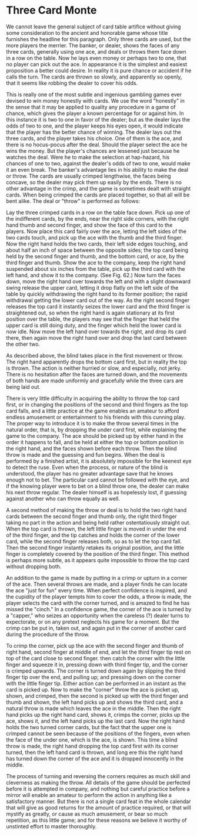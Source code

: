 # Three Card Monte

We cannot leave the general subject of card table artifice without giving some consideration to the ancient and honorable game whose title furnishes the headline for this paragraph. Only three cards are used, but the more players the merrier. The banker, or dealer, shows the faces of any three cards, generally using one ace, and deals or throws them face down in a row on the table. Now he lays even money or perhaps two to one, that no player can pick out the ace. In appearance it is the simplest and easiest proposition a better could desire. In reality it is pure chance or accident if he calls the turn. The cards are thrown so slowly, and apparently so openly, that it seems like robbing the dealer to cover his odds.

This is really one of the most subtle and ingenious gambling games ever devised to win money honestly with cards. We use the word "honestly" in the sense that it may be applied to quality any procedure in a game of chance, which gives the player a known percentage for or against him. In this instance it is two to one in favor of the dealer; but as the dealer lays the odds of two to one, and the player keeps his eyes open, it would indicate that the player has the better chance of winning. The dealer lays out the three cards, and the player takes his choice. One of them is the ace, and there is no hocus-pocus after the deal. Should the player select the ace he wins the money. But the player's chances are lessened just because he watches the deal. Were he to make the selection at hap-hazard, his chances of one to two, against the dealer's odds of two to one, would make it an even break. The banker's advantage lies in his ability to make the deal or throw. The cards are usually crimped lengthwise, the faces being concave, so the dealer may pick them up easily by the ends. There is no other advantage in the crimp, and the game is sometimes dealt with straight cards. When being crimped the cards are placed together, so that all will be bent alike. The deal or "throw" is performed as follows:

Lay the three crimped cards in a row on the table face down. Pick up one of the indifferent cards, by the ends, near the right side corners, with the right hand thumb and second finger, and show the face of this card to the players. Now place this card fairly over the ace, letting the left sides of the two cards touch, and pick up the ace with the thumb and the third finger. Now the right hand holds the two cards, their left side edges touching, and about half an inch of space between the opposite sides; the top card being held by the second finger and thumb, and the bottom card, or ace, by the third finger and thumb. Show the ace to the company, keep the right hand suspended about six inches from the table, pick up the third card with the left hand, and show it to the company. \(See Fig. 62.\) Now turn the faces down, move the right hand over towards the left and with a slight downward swing release the upper card, letting it drop flatly on the left side of the table by quickly withdrawing the right hand to its former position; the rapid withdrawal getting the lower card out of the way. As the right second finger releases the top card it instantly seizes the lower card and the third finger is straightened out, so when the right hand is again stationary at its first position over the table, the players may see that the finger that held the upper card is still doing duty, and the finger which held the lower card is now idle. Now move the left hand over towards the right, and drop its card there, then again move the right hand over and drop the last card between the other two.

As described above, the blind takes place in the first movement or throw. The right hand apparently drops the bottom card first, but in reality the top is thrown. The action is neither hurried or slow, and especially, not jerky. There is no hesitation after the faces are turned down, and the movements of both hands are made uniformly and gracefully while the three cars are being laid out.

There is very little difficulty in acquiring the ability to throw the top card first, or in changing the positions of the second and third fingers as the top card falls, and a little practice at the game enables an amateur to afford endless amusement or entertainment to his friends with this cunning play. The proper way to introduce it is to make the throw several times in the natural order, that is, by dropping the under card first, while explaining the game to the company. The ace should be picked up by either hand in the order it happens to fall, and be held at either the top or bottom position in the right hand, and the faces shown before each throw. Then the blind throw is made and the guessing and fun begins. When the deal is performed by a finished artist, it is absolutely impossible for the keenest eye to detect the ruse. Even when the process, or nature of the blind is understood, the player has no greater advantage save that he knows enough not to bet. The particular card cannot be followed with the eye, and if the knowing player were to bet on a blind throw one, the dealer can make his next throw regular. The dealer himself is as hopelessly lost, if guessing against another who can throw equally as well.

A second method of making the throw or deal is to hold the two right hand cards between the second finger and thumb only, the right third finger taking no part in the action and being held rather ostentatiously straight out. When the top card is thrown, the left little finger is moved in under the end of the third finger, and the tip catches and holds the corner of the lower card, while the second finger releases both, so as to let the top card fall. Then the second finger instantly retakes its original position, and the little finger is completely covered by the position of the third finger. This method is perhaps more subtle, as it appears quite impossible to throw the top card without dropping both.

An addition to the game is made by putting in a crimp or upturn in a corner of the ace. Then several throws are made, and a player finds he can locate the ace "just for fun" every time. When perfect confidence is inspired, and the cupidity of the player tempts him to cover the odds, a throw is made, the player selects the card with the corner turned, and is amazed to find he has missed the "cinch." In a confidence game, the corner of the ace is turned by a "capper," who seizes an opportunity when the careless \(?\) dealer turns to expectorate, or on any pretext neglects his game for a moment. But the crimp can be put in, taken out, and again put in the corner of another card during the procedure of the throw.

To crimp the corner, pick up the ace with the second finger and thumb of right hand, second finger at middle of end, and let the third finger tip rest on top of the card close to second finger. then catch the corner with the little finger and squeeze it in, pressing down with third finger tip, and the corner is crimped upwards. The corner is turned down again by slipping the third finger tip over the end, and pulling up; and pressing down on the corner with the little finger tip. Either action can be performed in an instant as the card is picked up. Now to make the "corner" throw the ace is picket up, shown, and crimped, then the second is picked up with the third finger and thumb and shown, the left hand picks up and shows the third card, and a natural throw is made which leaves the ace in the middle. Then the right hand picks up the right hand card, shows it, crimps the corner, picks up the ace, shows it, and the left hand picks up the last card. Now the right hand holds the two turned corner cards, but the fact that the upper one is crimped cannot be seen because of the positions of the fingers, even when the face of the under one, which is the ace, is shown. This time a blind throw is made, the right hand dropping the top card first with its corner turned, then the left hand card is thrown, and long ere this the right hand has turned down the corner of the ace and it is dropped innocently in the middle.

The process of turning and reversing the corners requires as much skill and cleverness as making the throw. All details of the game should be perfected before it is attempted in company, and nothing but careful practice before a mirror will enable an amateur to perform the action in anything like a satisfactory manner. But there is not a single card feat in the whole calendar that will give as good returns for the amount of practice required, or that will mystify as greatly, or cause as much amusement, or bear so much repetition, as this little game; and for these reasons we believe it worthy of unstinted effort to master thoroughly.

